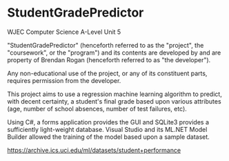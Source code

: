 # StudentGradePredictor
WJEC Computer Science A-Level Unit 5

"StudentGradePredictor" (henceforth referred to as the "project", the "coursework", or the "program") and its contents are developed by and are property of Brendan Rogan (henceforth
referred to as "the developer").

Any non-educational use of the project, or any of its constituent parts, requires permission from the developer.

This project aims to use a regression machine learning algorithm to predict, with decent certainty, a student's final grade based upon various attributes (age, number of school
absences, number of test failures, etc).

Using C#, a forms application provides the GUI and SQLite3 provides a sufficiently light-weight database. Visual Studio and its ML.NET Model Builder allowed the training of the model based
upon a sample dataset.

https://archive.ics.uci.edu/ml/datasets/student+performance
